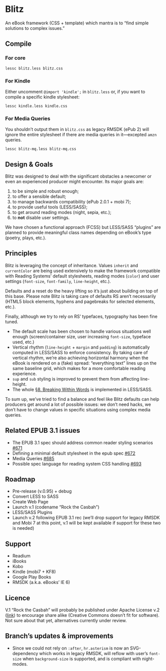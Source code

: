 # Blitz

An eBook framework (CSS + template) which mantra is to “find simple solutions to complex issues.”

## Compile

### For core

`lessc blitz.less blitz.css`

### For Kindle

Either uncomment `@import 'kindle';` in `blitz.less` or, if you want to compile a specific kindle stylesheet:

`lessc kindle.less kindle.css`

### For Media Queries

You shouldn’t output them in `blitz.css` as legacy RMSDK (ePub 2) will ignore the entire stylesheet if there are media queries in it—excepted `amzn` queries.

`lessc blitz-mq.less blitz-mq.css`

## Design & Goals

Blitz was designed to deal with the significant obstacles a newcomer or even an experienced producer might encounter. Its major goals are:

1. to be simple and robust enough;
2. to offer a sensible default;
3. to manage backwards compatibility (ePub 2.0.1 + mobi 7);
4. to provide useful tools (LESS/SASS);
5. to get around reading modes (night, sepia, etc.);
6. to **not** disable user settings.

We have chosen a functional approach (FCSS) but LESS/SASS “plugins” are planned to provide meaningful class names depending on eBook’s type (poetry, plays, etc.).

## Principles

Blitz is leveraging the concept of inheritance. Values `inherit` and `currentColor` are being used extensively to make the framework compatible with Reading Systems’ default stylesheets, reading modes (`color`) and user settings (`font-size`, `font-family`, `line-height`, etc.).

Defaults and a reset do the heavy lifting so it’s just about building on top of this base. Please note Blitz is taking care of defaults RS aren’t necessarily (HTML5 block elements, hyphens and pagebreaks for selected elements, etc.).

Finally, although we try to rely on RS’ typefaces, typography has been fine tuned.

- The default scale has been chosen to handle various situations well enough (screen/container size, user increasing `font-size`, typeface used, etc.)
- Vertical rhythm (`line-height` + `margin` and `padding`) is automatically computed in LESS/SASS to enforce consistency. By taking care of vertical rhythm, we’re also achieving horizontal harmony when the eBook is rendered on a (fake) spread: “everything text” lines up on the same baseline grid, which makes for a more comfortable reading experience.
- `sup` and `sub` styling is improved to prevent them from affecting line-height.
- The whole [§8. Breaking Within Words](https://drafts.csswg.org/css-text-4/) is implemented in LESS/SASS.

To sum up, we’ve tried to find a balance and feel like Blitz defaults can help producers get around a lot of possible issues: we don’t need hacks, we don’t have to change values in specific situations using complex media queries.

## Related EPUB 3.1 issues

- The EPUB 3.1 spec should address common reader styling scenarios [#671](https://github.com/IDPF/epub-revision/issues/671)
- Defining a minimal default stylesheet in the epub spec [#672](https://github.com/IDPF/epub-revision/issues/672)
- Media Queries [#685](https://github.com/IDPF/epub-revision/issues/685)
- Possible spec language for reading system CSS handling [#693](https://github.com/IDPF/epub-revision/issues/693)

## Roadmap

- Pre-release (v.0.95) + debug
- Convert LESS to SASS
- Create Web Page
- Launch v.1 (codename “Rock the Casbah”)
- LESS/SASS Plugins
- Launch v.2 following EPUB 3.1 rec (we’ll drop support for legacy RMSDK and Mobi 7 at this point, v.1 will be kept available if support for these two is needed)

## Support

- Readium
- iBooks
- Kobo
- Kindle (mobi7 + KF8)
- Google Play Books
- RMSDK (a.k.a. eBooks’ IE 6)

## Licence 

V.1 “Rock the Casbah” will probably be published under Apache License v.2 ([link](http://www.apache.org/licenses/LICENSE-2.0)) to encourage share alike (Creative Commons doesn’t fit for software). Not sure about that yet, alternatives currently under review.

## Branch’s updates & improvements

- Since we could not rely on `:after`, `hr.asterism` is now an SVG-dependency which works in legacy RMSDK, will reflow with user’s `font-size` when `background-size` is supported, and is compliant with night-modes.
